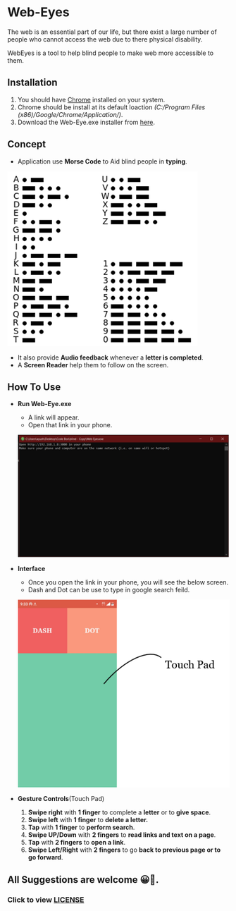 # Web-Eyes
The web is an essential part of our life, but there exist a large number of people who cannot access the web due to there physical disability.

WebEyes is a tool to help blind people to make web more accessible to them.

## Installation
1. You should have [Chrome](https://www.google.com/intl/en_uk/chrome/) installed on your system.
2. Chrome should be install at its default loaction *(C:/Program Files (x86)/Google/Chrome/Application/)*.
3. Download the Web-Eye.exe installer from [here](https://github.com/Ayush-Rajniwal/Web-Eyes/releases/).

## Concept
* Application use **Morse Code** to Aid blind people in **typing**.

![Morse Code](/static/morse.png)

* It also provide **Audio feedback** whenever a **letter is completed**.
* A **Screen Reader** help them to follow on the screen.

## How To Use
* **Run Web-Eye.exe**
    -  A link will appear. 
    -  Open that link in your phone.

    ![Desktop](/static/desktop.png)

* **Interface**
    - Once you open the link in your phone, you will see the below screen.
    - Dash and Dot can be use to type in google search feild.

    ![Remote](/static/remote.png)

* **Gesture Controls**(Touch Pad)
    1. **Swipe right** with **1 finger** to complete a **letter** or to **give space**.
    2. **Swipe left** with **1 finger** to **delete a letter.**
    3. **Tap** with **1 finger** to **perform search**.
    4. **Swipe UP/Down** with **2 fingers** to **read links and text on a page**.
    5. **Tap** with **2 fingers** to **open a link**.
    6. **Swipe Left/Right** with **2 fingers** to go **back to previous page or to go forward**.
    
## All Suggestions are welcome 😀🌈. 
    
### Click to view [LICENSE](https://github.com/Ayush-Rajniwal/Web-Eyes/blob/master/LICENSE)


